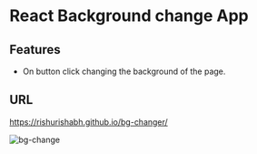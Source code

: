 # React Background change App

## Features

- On button click changing the background of the page.

## URL
https://rishurishabh.github.io/bg-changer/

![bg-change](https://github.com/rishurishabh/bg-changer/assets/33497918/920b4f1b-f778-4cb4-941a-b650b53dcc98)
